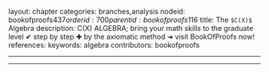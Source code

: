 layout: chapter
categories: branches,analysis
nodeid: bookofproofs$437
orderid: 700
parentid: bookofproofs$116
title: The `$C(X)$` Algebra
description: C(X) ALGEBRA; bring your math skills to the graduate level &#10004; step by step &#10010; by the axiomatic method &#10140; visit BookOfProofs now!
references: 
keywords: algebra
contributors: bookofproofs

---


---


